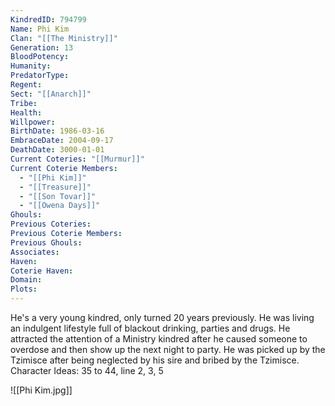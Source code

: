 ```yaml
---
KindredID: 794799
Name: Phi Kim
Clan: "[[The Ministry]]"
Generation: 13
BloodPotency: 
Humanity: 
PredatorType: 
Regent: 
Sect: "[[Anarch]]"
Tribe: 
Health: 
Willpower: 
BirthDate: 1986-03-16
EmbraceDate: 2004-09-17
DeathDate: 3000-01-01
Current Coteries: "[[Murmur]]"
Current Coterie Members:
  - "[[Phi Kim]]"
  - "[[Treasure]]"
  - "[[Son Tovar]]"
  - "[[Owena Days]]"
Ghouls: 
Previous Coteries: 
Previous Coterie Members: 
Previous Ghouls: 
Associates: 
Haven: 
Coterie Haven: 
Domain: 
Plots:
---
```


He's a very young kindred, only turned 20 years previously. He was living an indulgent lifestyle full of blackout drinking, parties and drugs. He attracted the attention of a Ministry kindred after he caused someone to overdose and then show up the next night to party. He was picked up by the Tzimisce after being neglected by his sire and bribed by the Tzimisce.
Character Ideas: 
35 to 44, line 2, 3, 5

![[Phi Kim.jpg]]